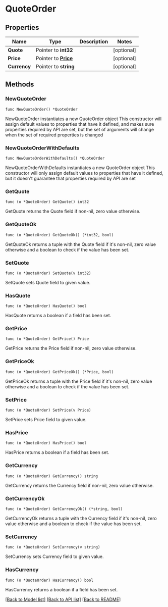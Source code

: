 # QuoteOrder

## Properties

Name | Type | Description | Notes
------------ | ------------- | ------------- | -------------
**Quote** | Pointer to **int32** |  | [optional] 
**Price** | Pointer to [**Price**](Price.md) |  | [optional] 
**Currency** | Pointer to **string** |  | [optional] 

## Methods

### NewQuoteOrder

`func NewQuoteOrder() *QuoteOrder`

NewQuoteOrder instantiates a new QuoteOrder object
This constructor will assign default values to properties that have it defined,
and makes sure properties required by API are set, but the set of arguments
will change when the set of required properties is changed

### NewQuoteOrderWithDefaults

`func NewQuoteOrderWithDefaults() *QuoteOrder`

NewQuoteOrderWithDefaults instantiates a new QuoteOrder object
This constructor will only assign default values to properties that have it defined,
but it doesn't guarantee that properties required by API are set

### GetQuote

`func (o *QuoteOrder) GetQuote() int32`

GetQuote returns the Quote field if non-nil, zero value otherwise.

### GetQuoteOk

`func (o *QuoteOrder) GetQuoteOk() (*int32, bool)`

GetQuoteOk returns a tuple with the Quote field if it's non-nil, zero value otherwise
and a boolean to check if the value has been set.

### SetQuote

`func (o *QuoteOrder) SetQuote(v int32)`

SetQuote sets Quote field to given value.

### HasQuote

`func (o *QuoteOrder) HasQuote() bool`

HasQuote returns a boolean if a field has been set.

### GetPrice

`func (o *QuoteOrder) GetPrice() Price`

GetPrice returns the Price field if non-nil, zero value otherwise.

### GetPriceOk

`func (o *QuoteOrder) GetPriceOk() (*Price, bool)`

GetPriceOk returns a tuple with the Price field if it's non-nil, zero value otherwise
and a boolean to check if the value has been set.

### SetPrice

`func (o *QuoteOrder) SetPrice(v Price)`

SetPrice sets Price field to given value.

### HasPrice

`func (o *QuoteOrder) HasPrice() bool`

HasPrice returns a boolean if a field has been set.

### GetCurrency

`func (o *QuoteOrder) GetCurrency() string`

GetCurrency returns the Currency field if non-nil, zero value otherwise.

### GetCurrencyOk

`func (o *QuoteOrder) GetCurrencyOk() (*string, bool)`

GetCurrencyOk returns a tuple with the Currency field if it's non-nil, zero value otherwise
and a boolean to check if the value has been set.

### SetCurrency

`func (o *QuoteOrder) SetCurrency(v string)`

SetCurrency sets Currency field to given value.

### HasCurrency

`func (o *QuoteOrder) HasCurrency() bool`

HasCurrency returns a boolean if a field has been set.


[[Back to Model list]](../README.md#documentation-for-models) [[Back to API list]](../README.md#documentation-for-api-endpoints) [[Back to README]](../README.md)


